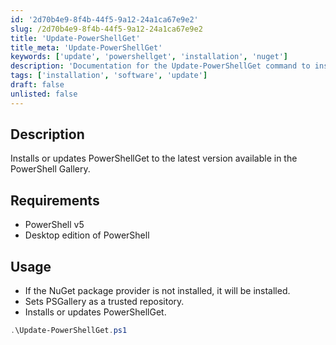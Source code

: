 ```yaml
---
id: '2d70b4e9-8f4b-44f5-9a12-24a1ca67e9e2'
slug: /2d70b4e9-8f4b-44f5-9a12-24a1ca67e9e2
title: 'Update-PowerShellGet'
title_meta: 'Update-PowerShellGet'
keywords: ['update', 'powershellget', 'installation', 'nuget']
description: 'Documentation for the Update-PowerShellGet command to install or update PowerShellGet to the latest version available in the PowerShell Gallery.'
tags: ['installation', 'software', 'update']
draft: false
unlisted: false
---
```


## Description
Installs or updates PowerShellGet to the latest version available in the PowerShell Gallery.

## Requirements
- PowerShell v5
- Desktop edition of PowerShell

## Usage
- If the NuGet package provider is not installed, it will be installed.
- Sets PSGallery as a trusted repository.
- Installs or updates PowerShellGet.

```powershell
.\Update-PowerShellGet.ps1
```


